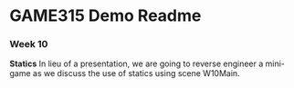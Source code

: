 # GAME315 Demo Readme

### Week 10
**Statics**
In lieu of a presentation, we are going to reverse engineer a mini-game as we discuss the use of statics using scene W10Main.
